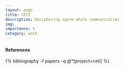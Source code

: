```yaml
---
layout: page
title: CETI
description: Deciphering sperm whale communication
img: 
importance: 4
category: work
---
```


#### References

<div class="publications">
{% bibliography -f papers -q @*[project=ceti] %}
</div>

